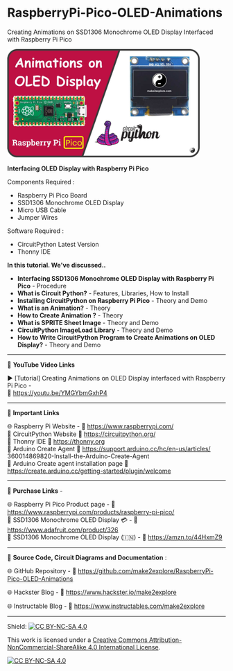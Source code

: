 # RaspberryPi-Pico-OLED-Animations
Creating Animations on SSD1306 Monochrome OLED Display Interfaced with Raspberry Pi Pico  
  
<img src="/Images/Pico-OLED-YThumb.jpg" height="250" >  

  
**Interfacing OLED Display with Raspberry Pi Pico**  
  
Components Required :  
- Raspberry Pi Pico Board  
- SSD1306 Monochrome OLED Display  
- Micro USB Cable  
- Jumper Wires  
  
Software Required :  
- CircuitPython Latest Version  
- Thonny IDE
  

**In this tutorial. We've discussed..**  
- **Interfacing SSD1306 Monochrome OLED Display with Raspberry Pi Pico** - Procedure
- **What is Circuit Python?** - Features, Libraries, How to Install
- **Installing CircuitPython on Raspberry Pi Pico** - Theory and Demo
- **What is an Animation?** - Theory
- **How to Create Animation ?** - Theory
- **What is SPRITE Sheet Image** - Theory and Demo
- **CircuitPython ImageLoad Library** -  Theory and Demo
- **How to Write CircuitPython Program to Create Animations on OLED Display?** - Theory and Demo


-------------------------------------------------------------------------------------------

📕 **YouTube Video Links**  

▶️ [Tutorial] Creating Animations on OLED Display interfaced with Raspberry Pi Pico  -  
🔗 https://youtu.be/YMGYbmGxhP4  

-------------------------------------------------------------------------------------------
📒 **Important Links**  
 
🌐 Raspberry Pi Website - 🔗 https://www.raspberrypi.com/  
📙 CircuitPython Website 🔗 https://circuitpython.org/  
📘 Thonny IDE 🔗 https://thonny.org  
📗 Arduino Create Agent  🔗 https://support.arduino.cc/hc/en-us/articles/  360014869820-Install-the-Arduino-Create-Agent  
📒 Arduino Create agent installation page 🔗 https://create.arduino.cc/getting-started/plugin/welcome  

-------------------------------------------------------------------------------------------

🔴 **Purchase Links** -  

🌐 Raspberry Pi Pico Product page - 🔗 https://www.raspberrypi.com/products/raspberry-pi-pico/  
🛒 SSD1306 Monochrome OLED Display 💳 - 🔗 https://www.adafruit.com/product/326  
🛒 SSD1306 Monochrome OLED Display  (🇮🇳) - 🔗 https://amzn.to/44HxmZ9  

-------------------------------------------------------------------------------------------

📜 **Source Code, Circuit Diagrams and Documentation** :  

🌐 GitHub Repository - 🔗 https://github.com/make2explore/RaspberryPi-Pico-OLED-Animations   
  
🌐 Hackster Blog - 🔗 https://www.hackster.io/make2explore  
  
🌐 Instructable Blog - 🔗 https://www.instructables.com/make2explore  
  

-------------------------------------------------------------------------------------------

Shield: [![CC BY-NC-SA 4.0][cc-by-nc-sa-shield]][cc-by-nc-sa]

This work is licensed under a
[Creative Commons Attribution-NonCommercial-ShareAlike 4.0 International License][cc-by-nc-sa].

[![CC BY-NC-SA 4.0][cc-by-nc-sa-image]][cc-by-nc-sa]

[cc-by-nc-sa]: http://creativecommons.org/licenses/by-nc-sa/4.0/
[cc-by-nc-sa-image]: https://licensebuttons.net/l/by-nc-sa/4.0/88x31.png
[cc-by-nc-sa-shield]: https://img.shields.io/badge/License-CC%20BY--NC--SA%204.0-lightgrey.svg